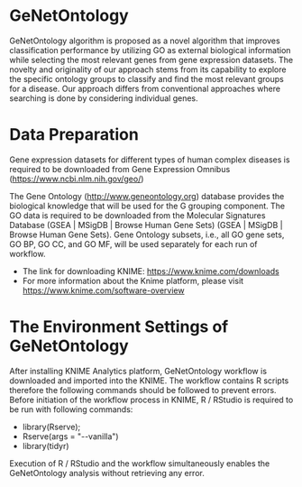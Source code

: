 # GeNetOntology

GeNetOntology algorithm is proposed as a novel algorithm that improves classification performance by utilizing GO as external biological information while selecting the most relevant genes from gene expression datasets. The novelty and originality of our approach stems from its capability to explore the specific ontology groups to classify and find the most relevant groups for a disease. Our approach differs from conventional approaches where searching is done by considering individual genes.

# Data Preparation

Gene expression datasets for different types of human complex diseases is required to be downloaded from Gene Expression Omnibus (https://www.ncbi.nlm.nih.gov/geo/) 

The Gene Ontology  (http://www.geneontology.org) database provides the biological knowledge that will be used for the G grouping component. The GO data is required to be downloaded from the Molecular Signatures Database  (GSEA | MSigDB | Browse Human Gene Sets) (GSEA | MSigDB | Browse Human Gene Sets). Gene Ontology subsets, i.e., all GO gene sets, GO BP, GO CC, and GO MF, will be used separately for each run of workflow. 

  - The link for downloading KNIME: https://www.knime.com/downloads
  - For more information about the Knime platform, please visit https://www.knime.com/software-overview

# The Environment Settings of GeNetOntology
After installing KNIME Analytics platform, GeNetOntology workflow is downloaded and imported into the KNIME. The workflow contains R scripts therefore the following commands should be followed to prevent errors.
Before initiation of the workflow process in KNIME, R / RStudio is required to be run with following commands:
  - library(Rserve);
  - Rserve(args = "--vanilla") 
  -	library(tidyr)

Execution of R / RStudio and the workflow simultaneously enables the GeNetOntology analysis without retrieving any error. 

